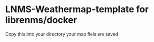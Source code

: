 # LNMS-Weathermap-template for librenms/docker

Copy this into your directory your map fiels are saved
